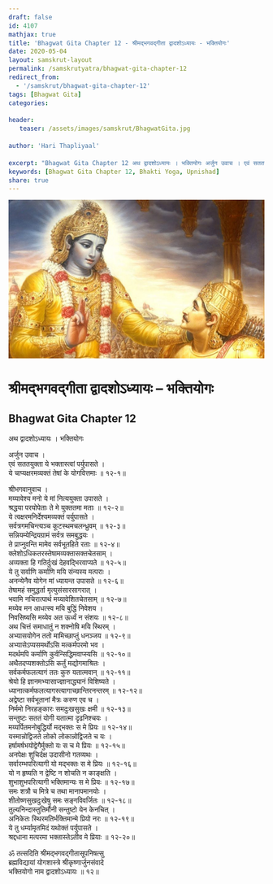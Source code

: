 ```yaml
---
draft: false
id: 4107    
mathjax: true    
title: 'Bhagwat Gita Chapter 12 - श्रीमद्भगवद्गीता द्वादशोऽध्यायः - भक्तियोगः'    
date: 2020-05-04    
layout: samskrut-layout 
permalink: /samskrutyatra/bhagwat-gita-chapter-12
redirect_from: 
  - '/samskrut/bhagwat-gita-chapter-12'
tags: [Bhagwat Gita]    
categories:    
    
header:    
   teaser: /assets/images/samskrut/BhagwatGita.jpg    
    
author: 'Hari Thapliyaal'    
    
excerpt: "Bhagwat Gita Chapter 12 अथ द्वादशोऽध्यायः । भक्तियोगः अर्जुन उवाच । एवं सततयुक्ता ये भक्तास्त्वां पर्युपासते । ये चाप्यक्षरमव्यक्तं तेषां के योगवित्तमाः ॥ १२-१॥ श्रीभगवानुवाच । मय्यावेश्य मनो ये मां नित्ययुक्ता उपासते । श्रद्धया परयोपेताः ते मे युक्ततमा मताः"
keywords: [Bhagwat Gita Chapter 12, Bhakti Yoga, Upnishad]       
share: true    
---
```

![](/assets/images/samskrut/BhagwatGita.jpg)    
    
# श्रीमद्भगवद्गीता द्वादशोऽध्यायः – भक्तियोगः    
## Bhagwat Gita Chapter 12    
    
अथ द्वादशोऽध्यायः ।    भक्तियोगः    
    
अर्जुन उवाच ।    
एवं सततयुक्ता ये भक्तास्त्वां पर्युपासते ।    
ये चाप्यक्षरमव्यक्तं तेषां के योगवित्तमाः ॥ १२-१॥    
    
श्रीभगवानुवाच ।    
मय्यावेश्य मनो ये मां नित्ययुक्ता उपासते ।    
श्रद्धया परयोपेताः ते मे युक्ततमा मताः ॥ १२-२॥    
ये त्वक्षरमनिर्देश्यमव्यक्तं पर्युपासते ।    
सर्वत्रगमचिन्त्यञ्च कूटस्थमचलन्ध्रुवम् ॥ १२-३॥    
सन्नियम्येन्द्रियग्रामं सर्वत्र समबुद्धयः ।    
ते प्राप्नुवन्ति मामेव सर्वभूतहिते रताः ॥ १२-४॥    
क्लेशोऽधिकतरस्तेषामव्यक्तासक्तचेतसाम् ।    
अव्यक्ता हि गतिर्दुःखं देहवद्भिरवाप्यते ॥ १२-५॥    
ये तु सर्वाणि कर्माणि मयि संन्यस्य मत्पराः ।    
अनन्येनैव योगेन मां ध्यायन्त उपासते ॥ १२-६॥    
तेषामहं समुद्धर्ता मृत्युसंसारसागरात् ।    
भवामि नचिरात्पार्थ मय्यावेशितचेतसाम् ॥ १२-७॥    
मय्येव मन आधत्स्व मयि बुद्धिं निवेशय ।    
निवसिष्यसि मय्येव अत ऊर्ध्वं न संशयः ॥ १२-८॥    
अथ चित्तं समाधातुं न शक्नोषि मयि स्थिरम् ।    
अभ्यासयोगेन ततो मामिच्छाप्तुं धनञ्जय ॥ १२-९॥    
अभ्यासेऽप्यसमर्थोऽसि मत्कर्मपरमो भव ।    
मदर्थमपि कर्माणि कुर्वन्सिद्धिमवाप्स्यसि ॥ १२-१०॥    
अथैतदप्यशक्तोऽसि कर्तुं मद्योगमाश्रितः ।    
सर्वकर्मफलत्यागं ततः कुरु यतात्मवान् ॥ १२-११॥    
श्रेयो हि ज्ञानमभ्यासाज्ज्ञानाद्ध्यानं विशिष्यते ।    
ध्यानात्कर्मफलत्यागस्त्यागाच्छान्तिरनन्तरम् ॥ १२-१२॥    
अद्वेष्टा सर्वभूतानां मैत्रः करुण एव च ।    
निर्ममो निरहङ्कारः समदुःखसुखः क्षमी ॥ १२-१३॥    
सन्तुष्टः सततं योगी यतात्मा दृढनिश्चयः ।    
मय्यर्पितमनोबुद्धिर्यो मद्भक्तः स मे प्रियः ॥ १२-१४॥    
यस्मान्नोद्विजते लोको लोकान्नोद्विजते च यः ।    
हर्षामर्षभयोद्वेगैर्मुक्तो यः स च मे प्रियः ॥ १२-१५॥    
अनपेक्षः शुचिर्दक्ष उदासीनो गतव्यथः ।    
सर्वारम्भपरित्यागी यो मद्भक्तः स मे प्रियः ॥ १२-१६॥    
यो न हृष्यति न द्वेष्टि न शोचति न काङ्क्षति ।    
शुभाशुभपरित्यागी भक्तिमान्यः स मे प्रियः ॥ १२-१७॥    
समः शत्रौ च मित्रे च तथा मानापमानयोः ।    
शीतोष्णसुखदुःखेषु समः सङ्गविवर्जितः ॥ १२-१८॥    
तुल्यनिन्दास्तुतिर्मौनी सन्तुष्टो येन केनचित् ।    
अनिकेतः स्थिरमतिर्भक्तिमान्मे प्रियो नरः ॥ १२-१९॥    
ये तु धर्म्यामृतमिदं यथोक्तं पर्युपासते ।    
श्रद्दधाना मत्परमा भक्तास्तेऽतीव मे प्रियाः ॥ १२-२०॥    
    
ॐ तत्सदिति श्रीमद्भगवद्गीतासूपनिषत्सु    
ब्रह्मविद्यायां योगशास्त्रे श्रीकृष्णार्जुनसंवादे    
भक्तियोगो नाम द्वादशोऽध्यायः ॥ १२॥    
    
